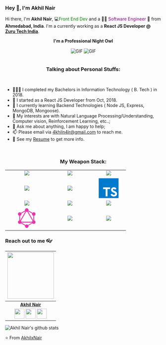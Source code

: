 ### Hey 👋, I'm Akhil Nair

<p>
Hi there, I'm <strong>Akhil Nair</strong>, 💻<span style="color:green; ">Front End Dev</span> and a 👨‍💻 <span style="color:purple; ">Software Engineer</span> 🚀 from <strong>Ahmedabad, India</strong>. I'm a currently working as a <strong>React JS Developer @ <a href="https://www.linkedin.com/company/zuru-tech-india-pvt-ltd/">Zuru Tech India</a></strong>.
</p>

<div style="text-align:center">
  <p><strong>I'm a Professional Night Owl</strong></p>
  <img align="center" height="300px" width="45%" alt="GIF" src="https://i.pinimg.com/originals/e4/26/70/e426702edf874b181aced1e2fa5c6cde.gif" />
  <img align="center" height="300px" width="45%" alt="GIF" src="https://i.pinimg.com/originals/e4/26/70/e426702edf874b181aced1e2fa5c6cde.gif" />
</div>

<br>
<div style="text-align:center">
  <h3>Talking about Personal Stuffs:</h3>
</div>
<br>

* 👨🏽‍💻 I completed my Bachelors in Information Technology ( B. Tech ) in 2018. 
* 💼 I started as a React JS Developer from Oct, 2018.
* 🌱 I currently learning Backend Technologies ( Node JS, Express, MongoDB, Mongoose).
* 🤔 My interests are with Natural Language Processing/Understanding, Computer vision, Reinforcement Learning, etc..; 
* 💬 Ask me about anything, I am happy to help; 
* 📫 Please email via 4khiln4ir@gmail.com to reach me.
* 📝 See my [Resume](https://drive.google.com/file/d/13Z7FSk4gyTi4VJxy5TYKqZUWg5AtWKc3/view) to get more info.

<br>
<div style="text-align:center">
  <h3>My Weapon Stack:</h3>
</div>

<table>
<tbody>
 <tr>
<td align="center" width="20%">
<img height=65px src="https://img.icons8.com/color/2x/html-5.png"> 
</td>

<td align="center" width="20%">
<img height="64px" src="https://cdn.svgporn.com/logos/css-3.svg">
</td>

<td align="center" width="20%">
<img height=65px src="https://img.icons8.com/color/2x/javascript.png"> 
</td>
</tr>

<tr>
<td width="25%" align="center">
<img height=60px src="https://img.icons8.com/ultraviolet/2x/react.png"> 
</td>
</td>

<td align="center" width="20%">
<img height=60px src="https://img.icons8.com/color/2x/nodejs.png"> 
</td>

<td align="center" width="20%">
<img height="64px" src="https://raw.githubusercontent.com/github/explore/80688e429a7d4ef2fca1e82350fe8e3517d3494d/topics/typescript/typescript.png">
</td>
</td>
</tr>
<tr>
<tr>
<td align="center" width="20%">
<img height=65px src="https://www.logolynx.com/images/logolynx/d5/d50b83324fb4fbab14cdfaf47409115b.jpeg"> 
</td>

<td align="center" width="20%">
<img height="64px" src="https://cdn.svgporn.com/logos/sass.svg">
</td>

<td align="center" width="20%">
<img height="64px" src="https://cdn.svgporn.com/logos/netlify.svg">
</td>
</tr>

<tr>
<td align="center" width="20%">
<img height=65px src="https://raw.githubusercontent.com/github/explore/5c058a388828bb5fde0bcafd4bc867b5bb3f26f3/topics/graphql/graphql.png"> 
</td>

<td width="25%" align="center">
<img height=65px src="https://img.icons8.com/ios-glyphs/2x/github-2.png"> 
</td>
</td>

<td align="center" width="20%">
<img height="64px" src="https://cdn.svgporn.com/logos/visual-studio-code.svg">
</td>
</td>
</tr>

</tbody>
</table>

### Reach out to me 👓

|<a href="https://hritik5102.github.io/"><img src="https://icon-library.net//images/icon-programmer/icon-programmer-14.jpg" width="150px" height="150px" /></a>|
|:---------------------------------------------------------------------------------------------------------------------------------------: |
|**[Akhil Nair](https://akhilxnair.github.io/portfolio)**|
|<a href="https://github.com/akhilxnair"><img src="https://cdn.iconscout.com/icon/free/png-256/github-108-438008.png" width="32px" height="32px"></a> <a href="https://www.facebook.com/AkhilxNair"><img src="https://i.ibb.co/zmYNW4p/facebook.png" width="32px" height="32px"></a> <a href="https://www.linkedin.com/in/akhilxnair/"><img src="https://i.ibb.co/Kx2GSrT/linkedin.png" width="32px" height="32px"></a> |

![Akhil Nair's github stats](https://github-readme-stats.vercel.app/api?username=akhilxnair&show_icons=true&title_color=fff&icon_color=79ff97&text_color=9f9f9f&bg_color=151515)

⭐️ From [AkhilxNair](https://github.com/akhilxnair)
